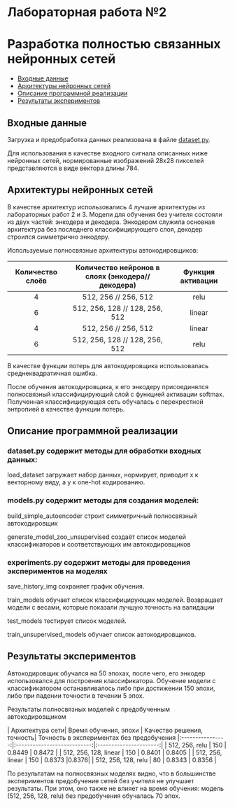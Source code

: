 # Лабораторная работа №2
# Разработка полностью связанных нейронных сетей

+ [Входные данные](#Format_input)
+ [Архитектуры нейронных сетей](#NN_architecture)
+ [Описание программной реализации](#Description)
+ [Результаты экспериментов](#Results)


## <a name="Format_input"></a>	Входные данные
Загрузка и предобработка данных реализована в файле [dataset.py](https://github.com/Edvard-Hagerup-Grieg/UNN-DeepLearningTeam/blob/report_lab2/lab2/dataset.py).


Для использования в качестве входного сигнала описанных ниже нейронных сетей, нормированные изображений 28x28 пикселей представляются в виде вектора длины 784.


## <a name="NN_architecture"></a>	Архитектуры нейронных сетей
В качестве архитектур использовались 4 лучшие архитектуры из лабораторных работ 2 и 3. Модели для обучения без учителя состояли из двух частей: энкодера и декодера. Энкодером служила основная архитектура без последнего классифицирующего слоя, декодер строился симметрично энкодеру.

Используемые полносвязные архитектуры автокодировщиков:

| Количество слоёв | Количество нейронов в слоях (энкодера//декодера) | Функция активации |
|:----------------:|:---------------------------:|:--------:|
| 4 | 512, 256 // 256, 512 | relu |
| 6 | 512, 256, 128 // 128, 256, 512 | linear |
| 4 | 512, 256 // 256, 512 | linear |
| 6 | 512, 256, 128 // 128, 256, 512 | relu |

В качестве функции потерь для автокодировщика использовалась среднеквадратичная ошибка.

После обучения автокодировщика, к его энкодеру присоединялся полносвязный классифицирующий слой с функцией активации softmax.
Полученная классифицирующая сеть обучалась с перекрестной энтропией в качестве функции потерь.

## <a name="Description"></a>	Описание программной реализации

### dataset.py содержит методы для обработки входных данных:

load_dataset загружает набор данных, нормирует, приводит x к векторному виду, а y к one-hot кодированию.

### models.py содержит методы для создания моделей:

build_simple_autoencoder строит симметричный полносвязный автокодировщик

generate_model_zoo_unsupervised создаёт список моделей классификаторов и соответствующих им автокодировщиков

### experiments.py содержит методы для проведения экспериментов на моделях

save_history_img сохраняет график обучения.

train_models обучает список классифицирующих моделей. Возвращает модели с весами, которые показали лучшую точность на валидации

test_models тестирует список моделей.

train_unsupervised_models обучает список автокодировщиков.

## <a name="Results"></a>	Результаты экспериментов
Автокодировщик обучался на 50 эпохах, после чего, его энкодер использовался для построения классификатора. 
Обучение модели с классификатором останавливалось либо при достижении 150 эпохи, либо при падении точности в течении 5 эпох.

Результаты полносвязных моделей с предобученным автокодировщиком

| Архитектура сети| Время обучения, эпохи | Качество решения, точность| Точность в экспериментах без предобучения
|:----------------:|:---------------------------:|:----------------------:|
| 512, 256, relu | 150 | 0.8449 | 0.8472 |
| 512, 256, 128, linear | 150 | 0.8401 | 0.8405 |
| 512, 256, linear | 150 | 0.8373 |0.8376|
| 512, 256, 128, relu | 80 | 0.8343 | 0.8356 |

По результатам на полносвязных моделях видно, что в большинстве экспериментов предобучение сетей без учителя не улучшает результаты. При этом, оно также не влияет на время обучения: модель (512, 256, 128, relu) без предобучения обучалась 70 эпох.
